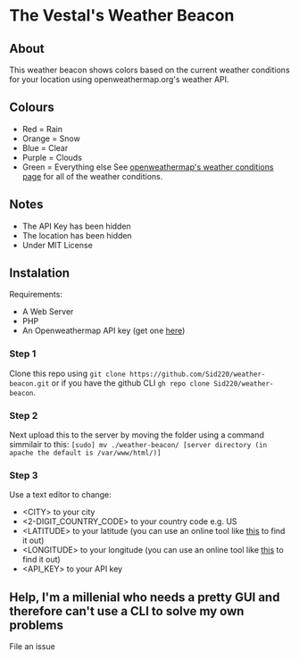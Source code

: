 # The Vestal's Weather Beacon
## About
This weather beacon shows colors based on the current weather conditions for your location using openweathermap.org's weather API.

## Colours
* Red = Rain
* Orange = Snow
* Blue = Clear
* Purple = Clouds
* Green = Everything else
See [openweathermap's weather conditions page](https://openweathermap.org/weather-conditions) for all of the weather conditions.

## Notes
* The API Key has been hidden
* The location has been hidden
* Under MIT License
## Instalation
Requirements:
* A Web Server
* PHP
* An Openweathermap API key (get one [here](https://home.openweathermap.org/users/sign_up))
### Step 1
Clone this repo using `git clone https://github.com/Sid220/weather-beacon.git` or if you have the github CLI `gh repo clone Sid220/weather-beacon`.
### Step 2
Next upload this to the server by moving the folder using a command simmilair to this:
`[sudo] mv ./weather-beacon/ [server directory (in apache the default is /var/www/html/)]`
### Step 3
Use a text editor to change:
* \<CITY> to your city
* \<2-DIGIT_COUNTRY_CODE> to your country code e.g. US
* \<LATITUDE> to your latitude (you can use an online tool like [this](https://www.latlong.net/) to find it out)
* \<LONGITUDE> to your longitude (you can use an online tool like [this](https://www.latlong.net/) to find it out)
* \<API_KEY> to your API key
## Help, I'm a millenial who needs a pretty GUI and therefore can't use a CLI to solve my own problems
File an issue
